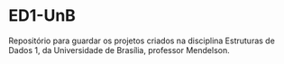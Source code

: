 # ED1-UnB
Repositório para guardar os projetos criados na disciplina Estruturas de Dados 1, da Universidade de Brasília, professor Mendelson.
